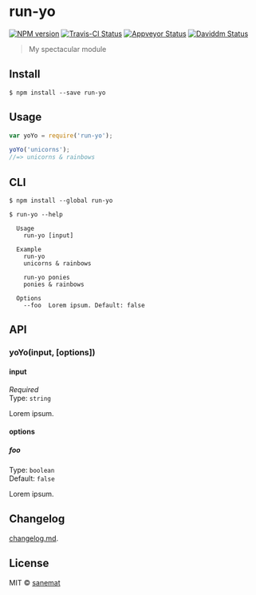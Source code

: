 # run-yo

[![NPM version][npm-image]][npm-url] [![Travis-CI Status][travis-image]][travis-url] [![Appveyor Status][appveyor-image]][appveyor-url] [![Daviddm Status][daviddm-image]][daviddm-url]

> My spectacular module


## Install

```
$ npm install --save run-yo
```


## Usage

```js
var yoYo = require('run-yo');

yoYo('unicorns');
//=> unicorns & rainbows
```



## CLI

```
$ npm install --global run-yo
```
```
$ run-yo --help

  Usage
    run-yo [input]

  Example
    run-yo
    unicorns & rainbows

    run-yo ponies
    ponies & rainbows

  Options
    --foo  Lorem ipsum. Default: false
```



## API

### yoYo(input, [options])

#### input

*Required*  
Type: `string`

Lorem ipsum.

#### options

##### foo

Type: `boolean`  
Default: `false`

Lorem ipsum.


## Changelog

[changelog.md](./changelog.md).


## License

MIT © [sanemat](http://sane.jp)


[travis-url]: https://travis-ci.org/pandawing/node-run-yo
[travis-image]: https://img.shields.io/travis/pandawing/node-run-yo/master.svg?style=flat-square&label=travis
[appveyor-url]: https://ci.appveyor.com/project/sanemat/node-run-yo/branch/master
[appveyor-image]: https://img.shields.io/appveyor/ci/sanemat/node-run-yo/master.svg?style=flat-square&label=appveyor
[npm-url]: https://npmjs.org/package/run-yo
[npm-image]: https://img.shields.io/npm/v/run-yo.svg?style=flat-square
[daviddm-url]: https://david-dm.org/pandawing/node-run-yo
[daviddm-image]: https://img.shields.io/david/pandawing/node-run-yo.svg?style=flat-square
